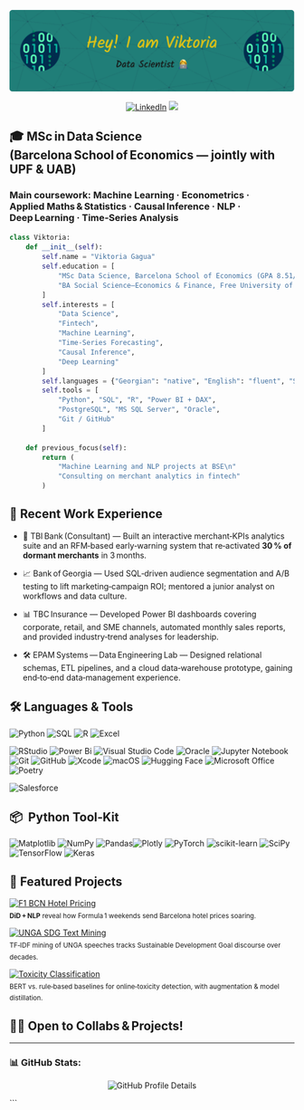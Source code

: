 ![Header](imgs/github-header-image.png)

<p align="center">
 <a href="https://www.linkedin.com/in/victoriagagua/"><img src="https://img.shields.io/badge/LinkedIn-blue?style=for-the-badge&logo=linkedin&logoColor=white" alt="LinkedIn"></a>
 <a href="mailto:gaguavictoria@gmail.com"><img src="https://img.shields.io/badge/Gmail-D14836?style=for-the-badge&logo=gmail&logoColor=white"></a>
</p>

## 🎓  MSc in Data Science (Barcelona School of Economics — jointly with UPF & UAB)
### Main coursework: Machine Learning · Econometrics · Applied Maths & Statistics · Causal Inference · NLP · Deep Learning · Time‑Series Analysis

```python
class Viktoria:
    def __init__(self):
        self.name = "Viktoria Gagua"
        self.education = [
            "MSc Data Science, Barcelona School of Economics (GPA 8.51/10)",
            "BA Social Science—Economics & Finance, Free University of Tbilisi (GPA 3.8/4)"
        ]
        self.interests = [
            "Data Science",
            "Fintech",
            "Machine Learning",
            "Time‑Series Forecasting",
            "Causal Inference",
            "Deep Learning"
        ]
        self.languages = {"Georgian": "native", "English": "fluent", "Spanish": "basic"}
        self.tools = [
            "Python", "SQL", "R", "Power BI + DAX",
            "PostgreSQL", "MS SQL Server", "Oracle",
            "Git / GitHub"
        ]

    def previous_focus(self):         
        return (
            "Machine Learning and NLP projects at BSE\n"
            "Consulting on merchant analytics in fintech"
        )

```

## 🔭 Recent Work Experience

- 🏦 TBI Bank (Consultant) — Built an interactive merchant‑KPIs analytics suite and an RFM‑based early‑warning system that re‑activated **30 % of dormant merchants** in 3 months. 

- 📈 Bank of Georgia — Used SQL‑driven audience segmentation and A/B testing to lift marketing‑campaign ROI; mentored a junior analyst on workflows and data culture. 

- 📊 TBC Insurance — Developed Power BI dashboards covering corporate, retail, and SME channels, automated monthly sales reports, and provided industry‑trend analyses for leadership. 

- 🛠️ EPAM Systems — Data Engineering Lab — Designed relational schemas, ETL pipelines, and a cloud data‑warehouse prototype, gaining end‑to‑end data‑management experience. 

## 🛠️ Languages & Tools

![Python](https://img.shields.io/badge/-Python-3776AB?style=flat&logo=python&logoColor=white)
![SQL](https://img.shields.io/badge/-SQL-4479A1?style=flat&logo=postgresql&logoColor=white)
![R](https://img.shields.io/badge/-R-276DC3?style=flat&logo=r&logoColor=white)
![Excel](https://img.shields.io/badge/-Excel-217346?style=flat&logo=microsoft-excel&logoColor=white)
<br>

![RStudio](https://img.shields.io/badge/RStudio-4285F4?style=for-the-badge&logo=rstudio&logoColor=white)
![Power Bi](https://img.shields.io/badge/power_bi-F2C811?style=for-the-badge&logo=powerbi&logoColor=black)
![Visual Studio Code](https://img.shields.io/badge/Visual%20Studio%20Code-0078d7.svg?style=for-the-badge&logo=visual-studio-code&logoColor=white)
![Oracle](https://img.shields.io/badge/Oracle-F80000?style=for-the-badge&logo=oracle&logoColor=white)
![Jupyter Notebook](https://img.shields.io/badge/jupyter-%23FA0F00.svg?style=for-the-badge&logo=jupyter&logoColor=white)
![Git](https://img.shields.io/badge/git-%23F05033.svg?style=for-the-badge&logo=git&logoColor=white)
![GitHub](https://img.shields.io/badge/github-%23121011.svg?style=for-the-badge&logo=github&logoColor=white)
![Xcode](https://img.shields.io/badge/Xcode-007ACC?style=for-the-badge&logo=Xcode&logoColor=white)
![macOS](https://img.shields.io/badge/mac%20os-000000?style=for-the-badge&logo=macos&logoColor=F0F0F0)
![Hugging Face](https://img.shields.io/badge/HuggingFace-F2C811.svg?style=for-the-badge)
![Microsoft Office](https://img.shields.io/badge/Microsoft_Office-D83B01?style=for-the-badge&logo=microsoft-office&logoColor=white)
![Poetry](https://img.shields.io/badge/Poetry-%233B82F6.svg?style=for-the-badge&logo=poetry&logoColor=0B3D8D)
<br>

![Salesforce](https://a11ybadges.com/badge?logo=salesforce)



## 📦  Python Tool‑Kit
![Matplotlib](https://img.shields.io/badge/Matplotlib-%23ffffff.svg?style=for-the-badge&logo=Matplotlib&logoColor=black)
![NumPy](https://img.shields.io/badge/numpy-%23013243.svg?style=for-the-badge&logo=numpy&logoColor=white)
![Pandas](https://img.shields.io/badge/pandas-%23150458.svg?style=for-the-badge&logo=pandas&logoColor=white)![Plotly](https://img.shields.io/badge/Plotly-%233F4F75.svg?style=for-the-badge&logo=plotly&logoColor=white)
![PyTorch](https://img.shields.io/badge/PyTorch-%23EE4C2C.svg?style=for-the-badge&logo=PyTorch&logoColor=white)
![scikit-learn](https://img.shields.io/badge/scikit--learn-%23F7931E.svg?style=for-the-badge&logo=scikit-learn&logoColor=white)
![SciPy](https://img.shields.io/badge/SciPy-%230C55A5.svg?style=for-the-badge&logo=scipy&logoColor=%white)
![TensorFlow](https://img.shields.io/badge/TensorFlow-%23FF6F00.svg?style=for-the-badge&logo=TensorFlow&logoColor=white)
![Keras](https://img.shields.io/badge/Keras-%23D00000.svg?style=for-the-badge&logo=Keras&logoColor=white)

## 📂 Featured Projects

[![F1 BCN Hotel Pricing](https://img.shields.io/badge/F1_BCN%20Hotel%20Prices-DiD%20%2B%20NLP-FF5733?style=for-the-badge&logo=python&logoColor=white)](https://github.com/Viktoriag27/formula1-hotel-pricing-analysis)  
<sub>**DiD + NLP** reveal how Formula 1 weekends send Barcelona hotel prices soaring.</sub>

[![UNGA SDG Text Mining](https://img.shields.io/badge/UNGA%20SDG-Text%20Mining-9B59B6?style=for-the-badge&logo=google-translate&logoColor=white)](https://github.com/Viktoriag27/UNGA-SDG-TextMining)  
<sub>TF‑IDF mining of UNGA speeches tracks Sustainable Development Goal discourse over decades.</sub>

[![Toxicity Classification](https://img.shields.io/badge/Toxicity-BERT%20Bench-3B82F6?style=for-the-badge&logo=huggingface&logoColor=white)](https://github.com/Viktoriag27/nlp-toxicity-classification-analysis)  
<sub>BERT vs. rule‑based baselines for online‑toxicity detection, with augmentation & model distillation.</sub>


## 🤝🚀  Open to Collabs & Projects!

---

### 📊 GitHub Stats:
<p align="center"> <img src="https://github-profile-summary-cards.vercel.app/api/cards/profile-details?username=viktoriag27&theme=github_dark" alt="GitHub Profile Details"> </p> ```
